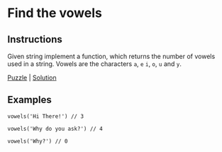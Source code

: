# Find the vowels

## Instructions

Given string implement a function, which returns the number of vowels
used in a string. Vowels are the characters `a`, `e` `i`, `o`, `u` and
`y`.

[Puzzle](Vowels.kt) | [Solution](VowelsSolution.kt)

## Examples

```
vowels('Hi There!') // 3

vowels('Why do you ask?') // 4

vowels('Why?') // 0
```

